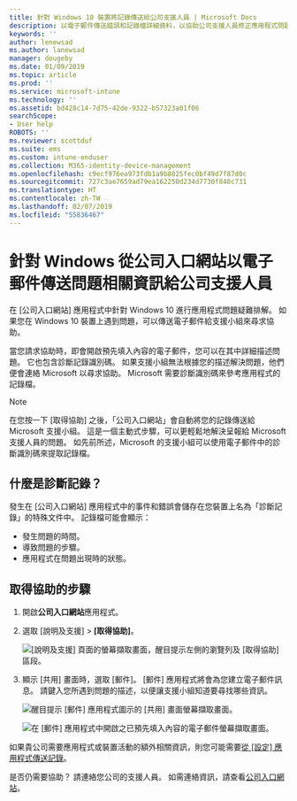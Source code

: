```yaml
---
title: 針對 Windows 10 裝置將記錄傳送給公司支援人員 | Microsoft Docs
description: 以電子郵件傳送錯誤和記錄檔詳細資料，以協助公司支援人員修正應用程式問題
keywords: ''
author: lenewsad
ms.author: lanewsad
manager: dougeby
ms.date: 01/09/2019
ms.topic: article
ms.prod: ''
ms.service: microsoft-intune
ms.technology: ''
ms.assetid: bd428c14-7d75-42de-9322-b57323a01f06
searchScope:
- User help
ROBOTS: ''
ms.reviewer: scottduf
ms.suite: ems
ms.custom: intune-enduser
ms.collection: M365-identity-device-management
ms.openlocfilehash: c9ecf976ea973fdb1a9b8025fec0bf49d7f87d0c
ms.sourcegitcommit: 727c3ae7659ad79ea162250d234d7730f840c731
ms.translationtype: HT
ms.contentlocale: zh-TW
ms.lasthandoff: 02/07/2019
ms.locfileid: "55836467"
---
```

# <a name="email-your-company-support-about-problem-from-company-portal-for-windows"></a>針對 Windows 從公司入口網站以電子郵件傳送問題相關資訊給公司支援人員

在 [公司入口網站] 應用程式中針對 Windows 10 進行應用程式問題疑難排解。 如果您在 Windows 10 裝置上遇到問題，可以傳送電子郵件給支援小組來尋求協助。 

當您請求協助時，即會開啟預先填入內容的電子郵件，您可以在其中詳細描述問題。 它也包含診斷記錄識別碼。 如果支援小組無法根據您的描述解決問題，他們便會連絡 Microsoft 以尋求協助。 Microsoft 需要診斷識別碼來參考應用程式的記錄檔。   


> [!Note]       
> 在您按一下 [取得協助] 之後，「公司入口網站」會自動將您的記錄傳送給 Microsoft 支援小組。 這是一個主動式步驟，可以更輕鬆地解決呈報給 Microsoft 支援人員的問題。 如先前所述，Microsoft 的支援小組可以使用電子郵件中的診斷識別碼來提取記錄檔。  

## <a name="what-is-a-diagnostic-log"></a>什麼是診斷記錄？

發生在 [公司入口網站] 應用程式中的事件和錯誤會儲存在您裝置上名為「診斷記錄」的特殊文件中。 記錄檔可能會顯示：  
* 發生問題的時間。  
* 導致問題的步驟。  
* 應用程式在問題出現時的狀態。   

## <a name="steps-to-get-help"></a>取得協助的步驟  

1. 開啟**公司入口網站**應用程式。
2. 選取 [說明及支援] > **[取得協助]**。  

   ![[說明及支援] 頁面的螢幕擷取畫面，醒目提示左側的瀏覽列及 [取得協助] 區段。](./media/1812_UCP_Help_Support_Get_Help_Logs.png)    

3. 顯示 [共用] 畫面時，選取 [郵件]。 [郵件] 應用程式將會為您建立電子郵件訊息。 請鍵入您所遇到問題的描述，以便讓支援小組知道要尋找哪些資訊。  

   ![醒目提示 [郵件] 應用程式圖示的 [共用] 畫面螢幕擷取畫面。](./media/1811_Mail_Logs_Windows_CPapp.png)  


   ![在 [郵件] 應用程式中開啟之已預先填入內容的電子郵件螢幕擷取畫面。](./media/1811_Get_Help_Email_Windows_CPapp.png)  

如果貴公司需要應用程式或裝置活動的額外相關資訊，則您可能需要[從 [設定] 應用程式傳送記錄](send-logs-to-your-it-admin-settings-windows.md)。  

是否仍需要協助？ 請連絡您公司的支援人員。 如需連絡資訊，請查看[公司入口網站](https://go.microsoft.com/fwlink/?linkid=2010980)。  
